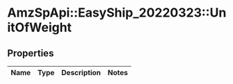 # AmzSpApi::EasyShip_20220323::UnitOfWeight

## Properties
Name | Type | Description | Notes
------------ | ------------- | ------------- | -------------

